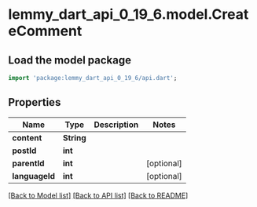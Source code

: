 # lemmy_dart_api_0_19_6.model.CreateComment

## Load the model package
```dart
import 'package:lemmy_dart_api_0_19_6/api.dart';
```

## Properties
Name | Type | Description | Notes
------------ | ------------- | ------------- | -------------
**content** | **String** |  | 
**postId** | **int** |  | 
**parentId** | **int** |  | [optional] 
**languageId** | **int** |  | [optional] 

[[Back to Model list]](../README.md#documentation-for-models) [[Back to API list]](../README.md#documentation-for-api-endpoints) [[Back to README]](../README.md)


